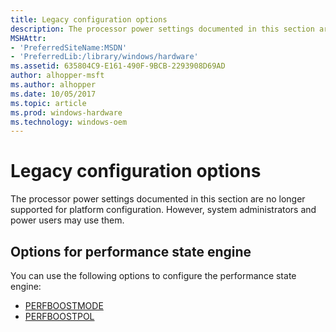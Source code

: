 ```yaml
---
title: Legacy configuration options
description: The processor power settings documented in this section are no longer supported for platform configuration. However, system administrators and power users may use them.
MSHAttr:
- 'PreferredSiteName:MSDN'
- 'PreferredLib:/library/windows/hardware'
ms.assetid: 635804C9-E161-490F-9BCB-2293908D69AD
author: alhopper-msft
ms.author: alhopper
ms.date: 10/05/2017
ms.topic: article
ms.prod: windows-hardware
ms.technology: windows-oem
---
```


# Legacy configuration options


The processor power settings documented in this section are no longer supported for platform configuration. However, system administrators and power users may use them.

## <span id="Options_for_performance_state_engine"></span><span id="options_for_performance_state_engine"></span><span id="OPTIONS_FOR_PERFORMANCE_STATE_ENGINE"></span>Options for performance state engine


You can use the following options to configure the performance state engine:

-   [PERFBOOSTMODE](legacy-config-options-perfboostmode.md)
-   [PERFBOOSTPOL](legacy-config-options-perfboostpol.md)
